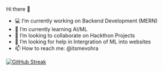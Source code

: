  Hi there 👋
- 💻 I’m currently working on Backend Development (MERN)
- 🤖 I’m currently learning  AI/ML
- 👯 I’m looking to collaborate on  Hackthon Projects
- 🥲 I’m looking for help in Intergration of ML into websites
- 📫 How to reach me: @itsmevohra



[![GitHub Streak](http://github-readme-streak-stats.herokuapp.com?user=SparshV0044&theme=github-dark&date_format=M%20j%5B%2C%20Y%5D)](https://git.io/streak-stats)
